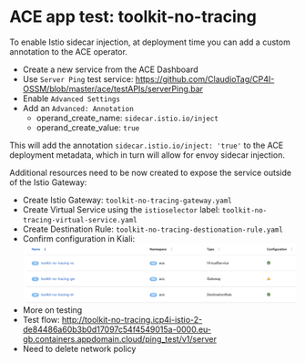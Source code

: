 # ACE app test: toolkit-no-tracing
To enable Istio sidecar injection, at deployment time you can add a custom annotation to the ACE operator.
- Create a new service from the ACE Dashboard
- Use `Server Ping` test service: https://github.com/ClaudioTag/CP4I-OSSM/blob/master/ace/testAPIs/serverPing.bar
- Enable `Advanced Settings`
- Add an `Advanced: Annotation`
  - operand_create_name: `sidecar.istio.io/inject`
  - operand_create_value: `true`

This will add the annotation `sidecar.istio.io/inject: 'true'` to the ACE deployment metadata, which in turn will allow for envoy sidecar injection.

Additional resources need to be now created to expose the service outside of the Istio Gateway:
- Create Istio Gateway: `toolkit-no-tracing-gateway.yaml`
- Create Virtual Service using the `istioselector` label: `toolkit-no-tracing-virtual-service.yaml`
- Create Destination Rule: `toolkit-no-tracing-destionation-rule.yaml`
- Confirm configuration in Kiali:
![toolkit-no-tracing-kiali](https://github.com/ClaudioTag/CP4I-OSSM/blob/master/images/toolkit-no-tracing-kiali.png)
- More on testing
- Test flow: http://toolkit-no-tracing.icp4i-istio-2-de84486a60b3b0d17097c54f4549015a-0000.eu-gb.containers.appdomain.cloud/ping_test/v1/server
- Need to delete network policy
